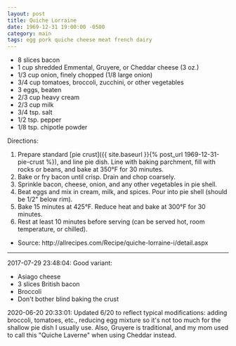 ```yaml
---
layout: post
title: Quiche Lorraine
date: 1969-12-31 19:00:00 -0500
category: main
tags: egg pork quiche cheese meat french dairy
---
```

<ul>
 	<li>8 slices bacon</li>
 	<li>1 cup shredded Emmental, Gruyere, or Cheddar cheese (3 oz.)</li>
 	<li>1/3 cup onion, finely chopped (1/8 large onion)</li>
 	<li>3/4 cup tomatoes, broccoli, zucchini, or other vegetables</li>
 	<li>3 eggs, beaten</li>
 	<li>2/3 cup heavy cream</li>
 	<li>2/3 cup milk</li>
 	<li>3/4 tsp. salt</li>
 	<li>1/2 tsp. pepper</li>
 	<li>1/8 tsp. chipotle powder</li>
</ul>
Directions:  
<ol>
 	<li>Prepare standard [pie crust]({{ site.baseurl }}{% post_url 1969-12-31-pie-crust %}), and line pie dish. Line with baking parchment, fill with rocks or beans, and bake at 350°F for 30 minutes.</li>
 	<li>Bake or fry bacon until crisp. Drain and chop coarsely.</li>
 	<li>Sprinkle bacon, cheese, onion, and any other vegetables in pie shell.</li>
 	<li>Beat eggs and mix in cream, milk, and spices. Pour into pie shell (should be 1/2" below rim).</li>
 	<li>Bake 15 minutes at 425°F. Reduce heat and bake at 300°F for 30 minutes.</li>
 	<li>Rest at least 10 minutes before serving (can be served hot, room temperature, or chilled).</li>
</ol>
<ul>
 	<li>Source: http://allrecipes.com/Recipe/quiche-lorraine-i/detail.aspx</li>
</ul>

---

2017-07-29 23:48:04: Good variant:
* Asiago cheese
* 3 slices British bacon
* Broccoli
* Don't bother blind baking the crust

2020-06-20 20:33:01: Updated 6/20 to reflect typical modifications: adding broccoli,
tomatoes, etc., reducing egg mixture so it's not too much for the shallow pie dish I
usually use. Also, Gruyere is traditional, and my mom used to call this "Quiche
Laverne" when using Cheddar instead.
